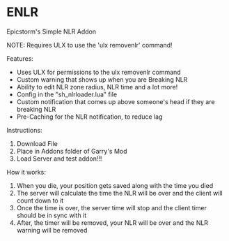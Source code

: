 # ENLR
Epicstorm's Simple NLR Addon

NOTE: Requires ULX to use the 'ulx removenlr' command!

Features:
- Uses ULX for permissions to the ulx removenlr command
- Custom warning that shows up when you are Breaking NLR
- Ability to edit NLR zone radius, NLR time and a lot more!
- Config in the "sh_nlrloader.lua" file
- Custom notification that comes up above someone's head if they are breaking NLR
- Pre-Caching for the NLR notification, to reduce lag


Instructions:

1) Download File
2) Place in Addons folder of Garry's Mod
3) Load Server and test addon!!!


How it works:

1) When you die, your position gets saved along with the time you died
2) The server will calculate the time the NLR will be over and the client will count down to it
3) Once the time is over, the server time will stop and the client timer should be in sync with it
4) After, the timer will be removed, your NLR will be over and the NLR warning will be removed
